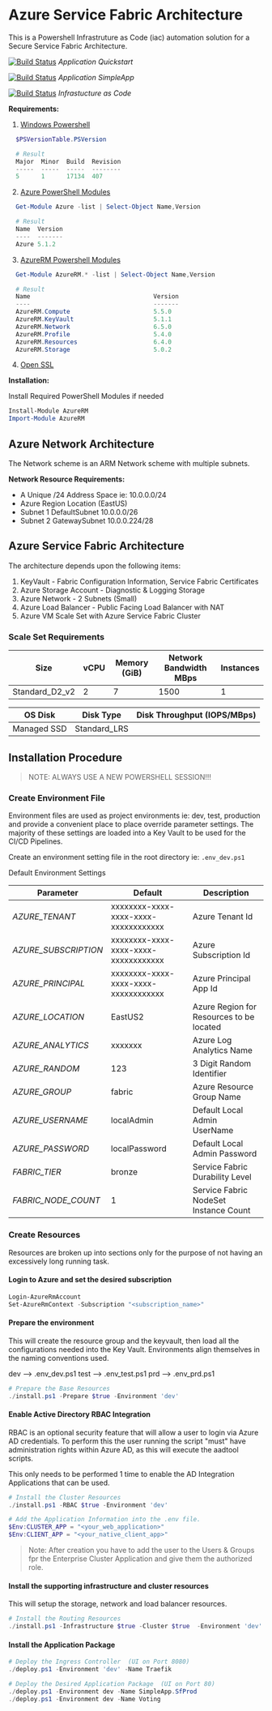 # Azure Service Fabric Architecture

This is a Powershell Infrastruture as Code (iac) automation solution for a Secure Service Fabric Architecture.

[![Build Status](https://dascholl.visualstudio.com/Demos/_apis/build/status/azure-fabric-arch/danielscholl.azure-fabric-arch-quickstart?branchName=master)](https://dascholl.visualstudio.com/Demos/_build/latest?definitionId=21?branchName=master) _Application Quickstart_

[![Build Status](https://dascholl.visualstudio.com/Demos/_apis/build/status/azure-fabric-arch/danielscholl.azure-fabric-arch-quickstart?branchName=master)](https://dascholl.visualstudio.com/Demos/_build/latest?definitionId=21?branchName=master) _Application SimpleApp_

[![Build Status](https://dascholl.visualstudio.com/Demos/_apis/build/status/azure-fabric-arch/danielscholl.azure-fabric-arch-iac?branchName=master)](https://dascholl.visualstudio.com/Demos/_build/latest?definitionId=20?branchName=master) _Infrastucture as Code_

__Requirements:__

1. [Windows Powershell](https://docs.microsoft.com/en-us/powershell/scripting/setup/installing-windows-powershell?view=powershell-5.1)

```powershell
  $PSVersionTable.PSVersion

  # Result
  Major  Minor  Build  Revision
  -----  -----  -----  --------
  5      1      17134  407
```

2. [Azure PowerShell Modules](https://www.powershellgallery.com/packages/Azure/5.1.1)

```powershell
  Get-Module Azure -list | Select-Object Name,Version

  # Result
  Name  Version
  ----  -------
  Azure 5.1.2
```

3. [AzureRM Powershell Modules](https://www.powershellgallery.com/packages/AzureRM/5.1.1)

```powershell
  Get-Module AzureRM.* -list | Select-Object Name,Version

  # Result
  Name                                  Version
  ----                                  -------
  AzureRM.Compute                       5.5.0
  AzureRM.KeyVault                      5.1.1
  AzureRM.Network                       6.5.0
  AzureRM.Profile                       5.4.0
  AzureRM.Resources                     6.4.0
  AzureRM.Storage                       5.0.2
```

4. [Open SSL](https://slproweb.com/products/Win32OpenSSL.html)

__Installation:__

Install Required PowerShell Modules if needed

```powershell
Install-Module AzureRM
Import-Module AzureRM
```

## Azure Network Architecture

The Network scheme is an ARM Network scheme with multiple subnets.

__Network Resource Requirements:__

- A Unique /24 Address Space  ie: 10.0.0.0/24
- Azure Region Location (EastUS)
- Subnet 1 DefaultSubnet 10.0.0.0/26
- Subnet 2 GatewaySubnet 10.0.0.224/28

## Azure Service Fabric Architecture

The architecture depends upon the following items:

1. KeyVault - Fabric Configuration Information, Service Fabric Certificates
1. Azure Storage Account - Diagnostic & Logging Storage
1. Azure Network - 2 Subnets (Small)
1. Azure Load Balancer - Public Facing Load Balancer with NAT
1. Azure VM Scale Set with Azure Service Fabric Cluster


### Scale Set Requirements

| Size           | vCPU | Memory (GiB) | Network Bandwidth MBps | Instances |
| -------------- | ---- | ------------ | ---------------------- | --------- |
| Standard_D2_v2 | 2    | 7            | 1500                   | 1         |

| OS Disk     | Disk Type    | Disk Throughput (IOPS/MBps) |
| ----------- | ------------ | --------------------------- |
| Managed SSD | Standard_LRS |                             |

## Installation Procedure

>NOTE: ALWAYS USE A NEW POWERSHELL SESSION!!!

### Create Environment File

Environment files are used as project environments  ie:  dev, test, production and provide a convenient place to place override parameter settings.  The majority of these settings are loaded into a Key Vault to be used for the CI/CD Pipelines.

Create an environment setting file in the root directory ie: `.env_dev.ps1`

Default Environment Settings

| Parameter            | Default                              | Description                              |
| -------------------- | ------------------------------------ | ---------------------------------------- |
| _AZURE_TENANT_       | xxxxxxxx-xxxx-xxxx-xxxx-xxxxxxxxxxxx | Azure Tenant Id                          |
| _AZURE_SUBSCRIPTION_ | xxxxxxxx-xxxx-xxxx-xxxx-xxxxxxxxxxxx | Azure Subscription Id                    |
| _AZURE_PRINCIPAL_    | xxxxxxxx-xxxx-xxxx-xxxx-xxxxxxxxxxxx | Azure Principal App Id                   |
| _AZURE_LOCATION_     | EastUS2                              | Azure Region for Resources to be located |
| _AZURE_ANALYTICS_    | xxxxxxx                              | Azure Log Analytics Name                 |
| _AZURE_RANDOM_       | 123                                  | 3 Digit Random Identifier                |
| _AZURE_GROUP_        | fabric                               | Azure Resource Group Name                |
| _AZURE_USERNAME_     | localAdmin                           | Default Local Admin UserName             |
| _AZURE_PASSWORD_     | localPassword                        | Default Local Admin Password             |
| _FABRIC_TIER_        | bronze                               | Service Fabric Durability Level          |
| _FABRIC_NODE_COUNT_  | 1                                    | Service Fabric NodeSet Instance Count    |

### Create Resources
Resources are broken up into sections only for the purpose of not having an excessively long running task.


#### Login to Azure and set the desired subscription

```powershell
Login-AzureRmAccount
Set-AzureRmContext -Subscription "<subscription_name>"
```


#### Prepare the environment
This will create the resource group and the keyvault, then load all the configurations needed into the Key Vault.  Environments align themselves in the naming conventions used.

dev --> .env_dev.ps1
test --> .env_test.ps1
prd --> .env_prd.ps1

```powershell
# Prepare the Base Resources
./install.ps1 -Prepare $true -Environment 'dev'
```


#### Enable Active Directory RBAC Integration
RBAC is an optional security feature that will allow a user to login via Azure AD credentials.  To perform this the user running the script "must" have administration rights within Azure AD, as this will execute the aadtool scripts.

This only needs to be performed 1 time to enable the AD Integration Applications that can be used.

```powershell
# Install the Cluster Resources
./install.ps1 -RBAC $true -Environment 'dev'

# Add the Application Information into the .env file.
$Env:CLUSTER_APP = "<your_web_application>"
$Env:CLIENT_APP = "<your_native_client_app>"
```
> Note: After creation you have to add the user to the Users & Groups fpr the Enterprise Cluster Application and give them the authorized role.


#### Install the supporting infrastructure and cluster resources
This will setup the storage, network and load balancer resources.

```powershell
# Install the Routing Resources
./install.ps1 -Infrastructure $true -Cluster $true  -Environment 'dev'
```


#### Install the Application Package

```powershell
# Deploy the Ingress Controller  (UI on Port 8080)
./deploy.ps1 -Environment 'dev' -Name Traefik

# Deploy the Desired Application Package  (UI on Port 80)
./deploy.ps1 -Environment dev -Name SimpleApp.SfProd
./deploy.ps1 -Environment dev -Name Voting
```
